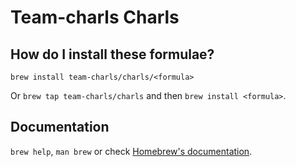 # Team-charls Charls

## How do I install these formulae?
`brew install team-charls/charls/<formula>`

Or `brew tap team-charls/charls` and then `brew install <formula>`.

## Documentation
`brew help`, `man brew` or check [Homebrew's documentation](https://docs.brew.sh).
